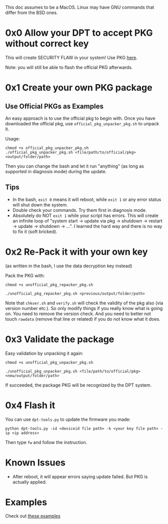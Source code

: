 This doc assumes to be a MacOS. Linux may have GNU commands that differ from the BSD ones. 

# 0x0 Allow your DPT to accept PKG without correct key

This will create SECURITY FLAW in your system! Use PKG [here](https://github.com/HappyZ/dpt-tools/blob/master/fw_updater_packer_by_shankerzhiwu/pkg_example/hack_basics/fw.pkg).

Note: you will still be able to flash the official PKG afterwards.

# 0x1 Create your own PKG package

## Use Official PKGs as Examples

An easy approach is to use the official pkg to begin with. Once you have downloaded the official pkg, use `official_pkg_unpacker_pkg.sh` to unpack it.

Usage:
```
chmod +x official_pkg_unpacker_pkg.sh
./official_pkg_unpacker_pkg.sh <file/path/to/official/pkg> <output/folder/path>
```

Then you can change the bash and let it run "anything" (as long as supported in diagnosis mode) during the update.

## Tips

* In the bash, `exit 0` means it will reboot, while `exit 1` or any error status will shut down the system.
* Double check your commands. Try them first in diagnosis mode.
* Absolutely do NOT `exit 1` while your script has errors. This will create an infinite loop of "system start -> update via pkg -> shutdown -> restart -> update -> shutdown -> ...". I learned the hard way and there is no way to fix it (soft bricked).

# 0x2 Re-Pack it with your own key

(as written in the bash, I use the data decryption key instead)

Pack the PKG with:
```
chmod +x unofficial_pkg_repacker_pkg.sh

./unofficial_pkg_repacker_pkg.sh <previous/output/folder/path>
```

Note that `chkver.sh` and `verify.sh` will check the validity of the pkg also (via version number etc.). So only modify things if you really know what is going on. You need to remove the version check. And you need to better not touch `rawdata` (remove that line or related) if you do not know what it does. 

# 0x3 Validate the package


Easy validation by unpacking it again:
```
chmod +x unofficial_pkg_unpacker_pkg.sh

./unofficial_pkg_unpacker_pkg.sh <file/path/to/official/pkg> <new/output/folder/path>
```

If succeeded, the package PKG will be recognized by the DPT system.


# 0x4 Flash it

You can use `dpt-tools.py` to update the firmware you made:

```
python dpt-tools.py -id <deviceid file path> -k <your key file path> -ip <ip address>
```
Then type `fw` and follow the instruction.


# Known Issues

* After reboot, it will appear errors saying update failed. But PKG is actually applied.

# Examples

Check out [these examples](https://github.com/HappyZ/dpt-tools/tree/master/fw_updater_packer_unpacker/pkg_example/)
